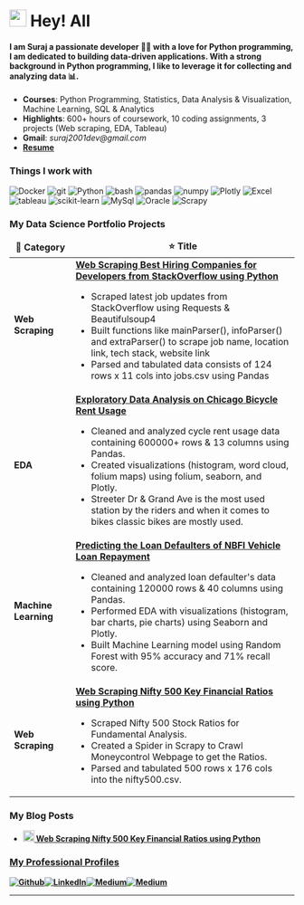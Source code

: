 <h1><img src="https://i.imgur.com/04Yxzpb.gif" width="30"/> Hey! All </h1>

#### I am Suraj a passionate developer 👨‍💻 with a love for Python programming, I am dedicated to building data-driven applications. With a strong background in Python programming, I like to leverage it for collecting and analyzing data 📊.

- **Courses**: Python Programming, Statistics, Data Analysis & Visualization, Machine Learning, SQL & Analytics
- **Highlights**: 600+ hours of coursework, 10 coding assignments, 3 projects (Web scraping, EDA, Tableau)
- **Gmail**: _suraj2001dev@gmail.com_
- [**Resume**](https://docs.google.com/document/d/1gCUif5VPmYgpijwB7gOwoaNIPuIOBNhmTxLtjwFqPoY/edit?usp=sharing)


  


<h3>Things I work with</h3>
<p>
  <img alt="Docker" src="https://img.shields.io/badge/-Docker-46a2f1?style=flat-square&logo=docker&logoColor=white" />
  <img alt="git" src="https://img.shields.io/badge/-Git-F05032?style=flat-square&logo=git&logoColor=white" />
  <img alt="Python" src="https://img.shields.io/badge/-Python-ea2845?style=flat-square&logo=python&logoColor=white" />
  <img alt="bash" src="https://img.shields.io/badge/-Bash-DD0031?style=flat-square&logo=GNU&logoColor=white" />
  <img alt="pandas" src="https://img.shields.io/badge/-Pandas-CB3837?style=flat-square&logo=pandas&logoColor=white" />
  <img alt="numpy" src="https://img.shields.io/badge/-Numpy-E34F26?style=flat-square&logo=numpy&logoColor=white" />
  <img alt="Plotly" src="https://img.shields.io/badge/-Plotly-FB542B?style=flat-square&logo=plotly&logoColor=white" />
  <img alt="Excel" src="https://img.shields.io/badge/-Excel-EC4A3F?style=flat-square&logo=microsoft&logoColor=white" />
  <img alt="tableau" src="https://img.shields.io/badge/-Tableau-F9A03C?style=flat-square&logo=Tableau&logoColor=white" />
  <img alt="scikit-learn" src="https://img.shields.io/badge/-ScikitLearn-F7B93E?style=flat-square&logo=scikit-learn&logoColor=white" />
  <img alt="MySql" src="https://img.shields.io/badge/-MySql-13aa52?style=flat-square&logo=mysql&logoColor=white" />
  <img alt="Oracle" src="https://img.shields.io/badge/-Oracle-43853d?style=flat-square&logo=Oracle&logoColor=white" />
  <img alt="Scrapy" src="https://img.shields.io/badge/-Scrapy-43853d?style=flat-square&logo=scrapy&logoColor=white" />

</p>
<h3>My Data Science Portfolio Projects</h3>
<table>
  <thead align="center">
    <tr border: none;>
      <td><b>🎁 Category</b></td>
      <td><b>⭐ Title</b></td>
    </tr>
  </thead>
  <tbody>
    <tr>
      <td><a><b>Web Scraping</b></a></td>
      <td><a href="https://github.com/Suraj01Dev/Data-Science-Projects/tree/main/Web%20Scraping%20Projects/Scraping%20StackOverflow%20Jobs"><b>Web Scraping Best Hiring Companies for Developers from StackOverflow using Python</b></a>
        <ul>
        <li>Scraped latest job updates from StackOverflow using Requests & Beautifulsoup4</li>
        <li>Built functions like mainParser(), infoParser() and extraParser() to scrape job name, location link, tech stack, website link</li>
        <li>Parsed and tabulated data consists of 124 rows x 11 cols into jobs.csv using Pandas</li></ul>
      </td>
    </tr>
    <tr>
      <td><a><b>EDA</b></a></td>
      <td><a href="https://github.com/Suraj01Dev/Data-Science-Projects/tree/main/EDA%20Projects/EDA%20on%20Chicago%20Bicycle%20Rent%20Usage"><b>Exploratory Data Analysis on Chicago Bicycle Rent Usage</b></a>
        <ul>
        <li>Cleaned and analyzed cycle rent usage data containing 600000+ rows & 13 columns using Pandas.</li>
        <li>Created visualizations (histogram, word cloud, folium maps) using folium, seaborn, and Plotly.</li>
        <li>Streeter Dr & Grand Ave is the most used station by the riders and when it comes to bikes classic bikes are mostly used.</li></ul>
      </td>
    </tr>
    <tr>
      <td><a><b>Machine Learning</b></a></td>
      <td><a href="https://github.com/Suraj01Dev/Data-Science-Projects/tree/main/Machine%20Learning%20Projects/Predicting%20the%20Loan%20Defaulters%20of%20NBFI%20Vehicle%20Loan%20Repayment"><b>Predicting the Loan Defaulters of NBFI Vehicle Loan Repayment</b></a>
      <ul>
        <li>Cleaned and analyzed loan defaulter's data containing 120000 rows & 40 columns using Pandas.</li>
        <li>Performed EDA with visualizations (histogram, bar charts, pie charts) using Seaborn and Plotly.</li>
        <li>Built Machine Learning model using Random Forest with 95% accuracy and 71% recall score.</li></ul>
      </td>
    </tr>
    <tr>
      <td><a><b>Web Scraping</b></a></td>
      <td><a href="https://github.com/Suraj01Dev/Data-Science-Projects/tree/main/Web%20Scraping%20Projects/Scraping%20Nifty500%20Stocks"><b>Web Scraping Nifty 500 Key Financial Ratios using Python</b></a>
        <ul>
        <li>Scraped Nifty 500 Stock Ratios for Fundamental Analysis.</li>
        <li>Created a Spider in Scrapy to Crawl Moneycontrol Webpage to get the Ratios.</li>
        <li>Parsed and tabulated 500 rows x 176 cols into the nifty500.csv.</li></ul>
      </td>
    </tr>
  </tbody>
</table>
<h3>My Blog Posts</h3>
<ul>
  <li><a href="https://medium.com/@suraj2001dev/web-scraping-nifty-500-key-financial-ratios-using-python-6db7455e2fa8"><b><img src="https://i.imgur.com/xbBQokT.jpg" width="20" alt="new" /> Web Scraping Nifty 500 Key Financial Ratios using Python</i></li>

</ul>


        
<h3>My Professional Profiles</h3>
<p><a href="https://github.com/Suraj01Dev" target="_blank"><img alt="Github" src="https://img.shields.io/badge/GitHub-%2312100E.svg?&style=for-the-badge&logo=Github&logoColor=white" /><a href="https://www.linkedin.com/in/suraj-d-0330b6134/" target="_blank"><img alt="LinkedIn" src="https://img.shields.io/badge/linkedin-%230077B5.svg?&style=for-the-badge&logo=linkedin&logoColor=white" /></a><a href="https://medium.com/@suraj2001dev" target="_blank"><img alt="Medium" src="https://img.shields.io/badge/medium-%2312100E.svg?&style=for-the-badge&logo=medium&logoColor=white" /></a><a href="https://jovian.com/suraj2001dev" target="_blank"><img alt="Medium" src="https://img.shields.io/badge/jovian-%2312100E.svg?&style=for-the-badge&logo=jovian.com&logoColor=white" /></a>
</p>

-----------
